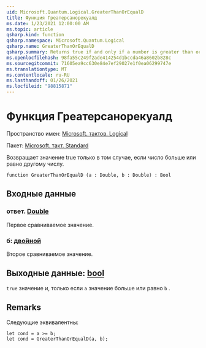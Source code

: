 ```yaml
---
uid: Microsoft.Quantum.Logical.GreaterThanOrEqualD
title: Функция Греатерсанорекуалд
ms.date: 1/23/2021 12:00:00 AM
ms.topic: article
qsharp.kind: function
qsharp.namespace: Microsoft.Quantum.Logical
qsharp.name: GreaterThanOrEqualD
qsharp.summary: Returns true if and only if a number is greater than or equal to another number.
ms.openlocfilehash: 98fa55c249f2ade414254d1bccda46a8602b828c
ms.sourcegitcommit: 71605ea9cc630e84e7ef29027e1f0ea06299747e
ms.translationtype: MT
ms.contentlocale: ru-RU
ms.lasthandoff: 01/26/2021
ms.locfileid: "98815871"
---
```

# <a name="greaterthanorequald-function"></a>Функция Греатерсанорекуалд

Пространство имен: [Microsoft. тактов. Logical](xref:Microsoft.Quantum.Logical)

Пакет: [Microsoft. такт. Standard](https://nuget.org/packages/Microsoft.Quantum.Standard)


Возвращает значение true только в том случае, если число больше или равно другому числу.

```qsharp
function GreaterThanOrEqualD (a : Double, b : Double) : Bool
```


## <a name="input"></a>Входные данные

### <a name="a--double"></a>ответ. [Double](xref:microsoft.quantum.lang-ref.double)

Первое сравниваемое значение.


### <a name="b--double"></a>б: [двойной](xref:microsoft.quantum.lang-ref.double)

Второе сравниваемое значение.



## <a name="output--bool"></a>Выходные данные: [bool](xref:microsoft.quantum.lang-ref.bool)

`true` значение и, только если `a` значение больше или равно `b` .

## <a name="remarks"></a>Remarks

Следующие эквивалентны:

```qsharp
let cond = a >= b;
let cond = GreaterThanOrEqualD(a, b);
```